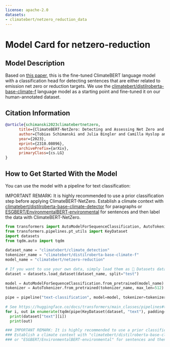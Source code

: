 ```yaml
---
license: apache-2.0
datasets:
- climatebert/netzero_reduction_data
---
```

# Model Card for netzero-reduction

## Model Description

Based on [this paper](https://papers.ssrn.com/sol3/papers.cfm?abstract_id=4599483), this is the fine-tuned ClimateBERT language model with a classification head for detecting sentences that are either related to emission net zero or reduction targets. 
We use the [climatebert/distilroberta-base-climate-f](https://huggingface.co/climatebert/distilroberta-base-climate-f) language model as a starting point and fine-tuned it on our human-annotated dataset.
 
## Citation Information

```bibtex
@article{schimanski2023climatebertnetzero,
      title={ClimateBERT-NetZero: Detecting and Assessing Net Zero and Reduction Targets}, 
      author={Tobias Schimanski and Julia Bingler and Camilla Hyslop and Mathias Kraus and Markus Leippold},
      year={2023},
      eprint={2310.08096},
      archivePrefix={arXiv},
      primaryClass={cs.LG}
}
```

## How to Get Started With the Model
You can use the model with a pipeline for text classification:

IMPORTANT REMARK: It is highly recommended to use a prior classification step before applying ClimateBERT-NetZero. Establish a climate context with [climatebert/distilroberta-base-climate-detector](https://huggingface.co/climatebert/distilroberta-base-climate-detector) for paragraphs or [ESGBERT/EnvironmentalBERT-environmental](https://huggingface.co/ESGBERT/EnvironmentalBERT-environmental) for sentences and then label the data with ClimateBERT-NetZero.

```python
from transformers import AutoModelForSequenceClassification, AutoTokenizer, pipeline
from transformers.pipelines.pt_utils import KeyDataset
import datasets
from tqdm.auto import tqdm
 
dataset_name = "climatebert/climate_detection"
tokenizer_name = "climatebert/distilroberta-base-climate-f"
model_name = "climatebert/netzero-reduction"
 
# If you want to use your own data, simply load them as 🤗 Datasets dataset, see https://huggingface.co/docs/datasets/loading
dataset = datasets.load_dataset(dataset_name, split="test")
 
model = AutoModelForSequenceClassification.from_pretrained(model_name)
tokenizer = AutoTokenizer.from_pretrained(tokenizer_name, max_len=512)
 
pipe = pipeline("text-classification", model=model, tokenizer=tokenizer, device=0)
 
# See https://huggingface.co/docs/transformers/main_classes/pipelines#transformers.pipeline
for i, out in enumerate(tqdm(pipe(KeyDataset(dataset, "text"), padding=True, truncation=True))):
  print(dataset["text"][i])
  print(out)

### IMPORTANT REMARK: It is highly recommended to use a prior classification step before applying ClimateBERT-NetZero.
### Establish a climate context with "climatebert/distilroberta-base-climate-detector" for paragraphs
### or "ESGBERT/EnvironmentalBERT-environmental" for sentences and then label the data with ClimateBERT-NetZero.
```
